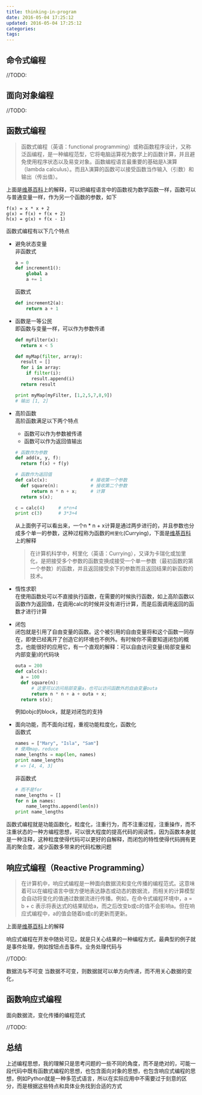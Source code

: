 ```yaml
---
title: thinking-in-program
date: 2016-05-04 17:25:12
updated: 2016-05-04 17:25:12
categories:
tags:
---
```



## 命令式编程
//TODO:

## 面向对象编程
//TODO:

## 函数式编程
> 函数式编程（英语：functional programming）或称函数程序设计，又称泛函编程，是一种编程范型，它将电脑运算视为数学上的函数计算，并且避免使用程序状态以及易变对象。函数编程语言最重要的基础是λ演算（lambda calculus）。而且λ演算的函数可以接受函数当作输入（引数）和输出（传出值）。


上面是[维基百科](https://zh.wikipedia.org/wiki/%E5%87%BD%E6%95%B8%E7%A8%8B%E5%BC%8F%E8%AA%9E%E8%A8%80)上的解释，可以把编程语言中的函数视为数学函数一样，函数可以与普通变量一样，作为另一个函数的参数，如下
```
f(x) = x * x + 2
g(x) = f(x) + f(x + 2)
h(x) = g(x) + f(x - 1)
```
函数式编程有以下几个特点
* 避免状态变量  
  非函数式
  ```python
  a = 0
  def increment1():
      global a
      a += 1
  ```
  函数式
  ```python
  def increment2(a):
      return a + 1
  ```
* 函数是一等公民  
  即函数与变量一样，可以作为参数传递
  ```python
  def myFilter(x):
    return x < 5

  def myMap(filter, array):
    result = []
    for i in array:
      if filter(i):
        result.append(i)
    return result

  print myMap(myFilter, [1,2,5,7,8,9])
  # 输出 [1, 2]
  ```

* 高阶函数  
  高阶函数满足以下两个特点
  * 函数可以作为参数被传递
  * 函数可以作为返回值输出
  ```python
  # 函数作为参数
  def add(x, y, f):
    return f(x) + f(y)

  # 函数作为返回值
  def calc(x):                # 接收第一个参数     
    def square(n):            # 接收第二个参数
        return n * n + x;     # 计算
    return s(x);

  c = calc(4)     # n*n+4
  print c(3)      # 3*3+4
  ```
  从上面例子可以看出来，一个n * n + x计算是通过两步进行的，并且参数也分成多个单一的参数，这种过程称为函数的`柯里化`(Currying)，下面是[维基百科](https://zh.wikipedia.org/wiki/%E6%9F%AF%E9%87%8C%E5%8C%96)上的解释
  > 在计算机科学中，柯里化（英语：Currying），又译为卡瑞化或加里化，是把接受多个参数的函数变换成接受一个单一参数（最初函数的第一个参数）的函数，并且返回接受余下的参数而且返回结果的新函数的技术。

* 惰性求职  
    在使用函数处可以不直接执行函数，在需要的时候执行函数，如上高阶函数以函数作为返回值，在调用calc的时候并没有进行计算，而是后面调用返回的函数才进行计算

* 闭包  
  闭包就是引用了自由变量的函数。这个被引用的自由变量将和这个函数一同存在，即使已经离开了创造它的环境也不例外。有时候你不需要知道闭包的概念，也能很好的应用它，有一个直观的解释：可以自由访问变量(局部变量和内部变量)的代码块
  ```python
  outa = 200
  def calc(x):
    a = 100
    def square(n):
        # 这里可以访问局部变量a，也可以访问函数外的自由变量outa
        return n * n + a + outa + x;
    return s(x);
  ```
  例如objc的block，就是对闭包的支持

* 面向功能，而不面向过程，重视功能粒度化，函数化  
  函数式
  ```python
  names = ["Mary", "Isla", "Sam"]
  # 使用map，reduce
  name_lengths = map(len, names)
  print name_lengths
  # => [4, 4, 3]
  ```

  非函数式
  ```python
  # 而不是for
  name_lengths = []
  for n in names:
      name_lengths.append(len(n))
  print name_lengths
  ```

函数式编程就是功能函数化，粒度化，注重行为，而不注重过程，注重操作，而不注重状态的一种方编程思想，可以很大程度的提高代码的阅读性，因为函数本身就是一种注释，这种粒度使得代码可以更好的自解释，而闭包的特性使得代码拥有更高的聚合度，减少函数多带来的代码松散问题

## 响应式编程（Reactive Programming）
> 在计算机中，响应式编程是一种面向数据流和变化传播的编程范式。这意味着可以在编程语言中很方便地表达静态或动态的数据流，而相关的计算模型会自动将变化的值通过数据流进行传播。例如，在命令式编程环境中，a = b + c 表示将表达式的结果赋给a，而之后改变b或c的值不会影响a。但在响应式编程中，a的值会随着b或c的更新而更新。

上面是[维基百科](https://zh.wikipedia.org/wiki/%E5%93%8D%E5%BA%94%E5%BC%8F%E7%BC%96%E7%A8%8B)上的解释

响应式编程在开发中随处可见，就是只关心结果的一种编程方式，最典型的例子就是事件处理，例如按钮点击事件。业务处理代码与


//TODO:

数据流与不可变
  当数据不可变，则数据就可以单方向传递，而不用关心数据的变化，



## 函数响应式编程
面向数据流，变化传播的编程范式

//TODO:

## 总结
上述编程思想，我的理解只是思考问题的一些不同的角度，而不是绝对的，可能一段代码中既有函数式编程的思想，也包含面向对象的思想，也包含响应式编程的思想，例如Python就是一种多范式语言，所以在实际应用中不需要过于刻意的区分，而是根据这些特点和具体业务找到合适的方式
